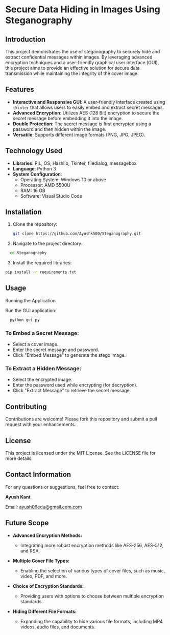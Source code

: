 # Secure Data Hiding in Images Using Steganography

## Introduction
This project demonstrates the use of steganography to securely hide and extract confidential messages within images. By leveraging advanced encryption techniques and a user-friendly graphical user interface (GUI), this project aims to provide an effective solution for secure data transmission while maintaining the integrity of the cover image.

## Features
- **Interactive and Responsive GUI**: A user-friendly interface created using `tkinter` that allows users to easily embed and extract secret messages.
- **Advanced Encryption**: Utilizes AES (128 Bit) encryption to secure the secret message before embedding it into the image.
- **Double Protection**: The secret message is first encrypted using a password and then hidden within the image.
- **Versatile**: Supports different image formats (PNG, JPG, JPEG).

## Technology Used
- **Libraries**: PIL, OS, Hashlib, Tkinter, filedialog, messagebox
- **Language**: Python 3
- **System Configuration**:
  - Operating System: Windows 10 or above
  - Processor: AMD 5500U
  - RAM: 16 GB 
  - Software: Visual Studio Code

## Installation
1. Clone the repository:
   ```sh
   git clone https://github.com/Ayushk500/Steganography.git
   ```

2. Navigate to the project directory:

```sh 
  cd Steganography
```

3. Install the required libraries:

```sh
pip install -r requirements.txt
```

## Usage
Running the Application

Run the GUI application:

```sh
  python gui.py
```

### To Embed a Secret Message:
- Select a cover image.
- Enter the secret message and password.
- Click "Embed Message" to generate the stego image.

### To Extract a Hidden Message:
- Select the encrypted image.
- Enter the password used while encrypting (for decryption).
- Click "Extract Message" to retrieve the secret message.

## Contributing
Contributions are welcome! Please fork this repository and submit a pull request with your enhancements.

## License
This project is licensed under the MIT License. See the LICENSE file for more details.

## Contact Information
For any questions or suggestions, feel free to contact:

**Ayush Kant**

Email: [ayush06edu@gmail.com.com](mailto:ayush06edu@gmail.com)


## Future Scope

- **Advanced Encryption Methods:** 
  - Integrating more robust encryption methods like AES-256, AES-512, and RSA.

- **Multiple Cover File Types:** 
  - Enabling the selection of various types of cover files, such as music, video, PDF, and more.

- **Choice of Encryption Standards:** 
  - Providing users with options to choose between multiple encryption standards.

- **Hiding Different File Formats:** 
  - Expanding the capability to hide various file formats, including MP4 videos, audio files, and documents.

